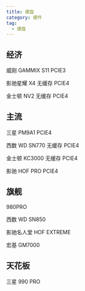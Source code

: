 ```yaml
---
title: 硬盘
category: 硬件
tag:
  - 硬盘
---
```


## 经济

威刚 GAMMIX S11 PCIE3

影驰星耀 X4 无缓存 PCIE4

金士顿 NV2 无缓存 PCIE4

## 主流

三星 PM9A1 PCIE4

西数 WD SN770 无缓存 PCIE4

金士顿 KC3000 无缓存 PCIE4

影驰 HOF PRO PCIE4

## 旗舰

980PRO

西数 WD SN850

影驰名人堂 HOF EXTREME

宏基 GM7000

## 天花板

三星 990 PRO
